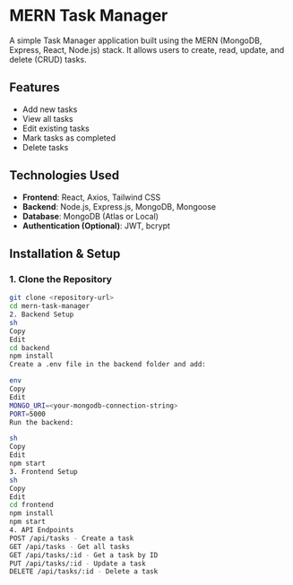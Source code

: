# MERN Task Manager

A simple Task Manager application built using the MERN (MongoDB, Express, React, Node.js) stack. It allows users to create, read, update, and delete (CRUD) tasks.

## Features
- Add new tasks
- View all tasks
- Edit existing tasks
- Mark tasks as completed
- Delete tasks

## Technologies Used
- **Frontend**: React, Axios, Tailwind CSS
- **Backend**: Node.js, Express.js, MongoDB, Mongoose
- **Database**: MongoDB (Atlas or Local)
- **Authentication (Optional)**: JWT, bcrypt

## Installation & Setup

### 1. Clone the Repository
```sh
git clone <repository-url>
cd mern-task-manager
2. Backend Setup
sh
Copy
Edit
cd backend
npm install
Create a .env file in the backend folder and add:

env
Copy
Edit
MONGO_URI=<your-mongodb-connection-string>
PORT=5000
Run the backend:

sh
Copy
Edit
npm start
3. Frontend Setup
sh
Copy
Edit
cd frontend
npm install
npm start
4. API Endpoints
POST /api/tasks - Create a task
GET /api/tasks - Get all tasks
GET /api/tasks/:id - Get a task by ID
PUT /api/tasks/:id - Update a task
DELETE /api/tasks/:id - Delete a task
